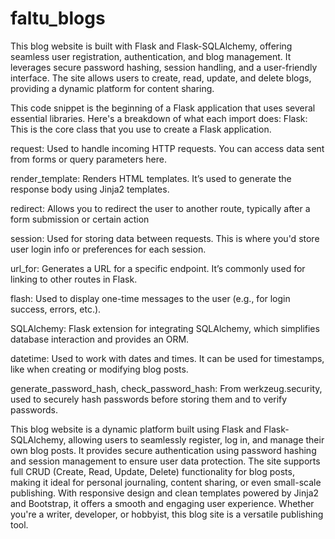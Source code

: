 # faltu_blogs
This blog website is built with Flask and Flask-SQLAlchemy, offering seamless user registration, authentication, and blog management. It leverages secure password hashing, session handling, and a user-friendly interface. The site allows users to create, read, update, and delete blogs, providing a dynamic platform for content sharing.

This code snippet is the beginning of a Flask application that uses several essential libraries. Here's a breakdown of what each import does:
Flask: This is the core class that you use to create a Flask application.

request: Used to handle incoming HTTP requests. You can access data sent from forms or query parameters here.

render_template: Renders HTML templates. It’s used to generate the response body using Jinja2 templates.

redirect: Allows you to redirect the user to another route, typically after a form submission or certain action

session: Used for storing data between requests. This is where you'd store user login info or preferences for each session.

url_for: Generates a URL for a specific endpoint. It’s commonly used for linking to other routes in Flask.

flash: Used to display one-time messages to the user (e.g., for login success, errors, etc.).

SQLAlchemy: Flask extension for integrating SQLAlchemy, which simplifies database interaction and provides an ORM.

datetime: Used to work with dates and times. It can be used for timestamps, like when creating or modifying blog posts.

generate_password_hash, check_password_hash: From werkzeug.security, used to securely hash passwords before storing them and to verify passwords.

This blog website is a dynamic platform built using Flask and Flask-SQLAlchemy, allowing users to seamlessly register, log in, and manage their own blog posts. It provides secure authentication using password hashing and session management to ensure user data protection. The site supports full CRUD (Create, Read, Update, Delete) functionality for blog posts, making it ideal for personal journaling, content sharing, or even small-scale publishing. With responsive design and clean templates powered by Jinja2 and Bootstrap, it offers a smooth and engaging user experience. Whether you're a writer, developer, or hobbyist, this blog site is a versatile publishing tool.


